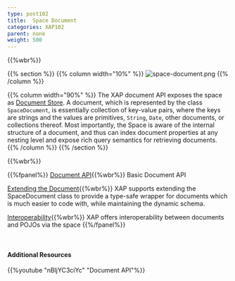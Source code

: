 ```yaml
---
type: post102
title:  Space Document
categories: XAP102
parent: none
weight: 500
---
```


{{%wbr%}}


{{% section %}}
{{% column  width="10%" %}}
![space-document.png](/attachment_files/subject/space-document.png)
{{% /column %}}

{{% column width="90%" %}}
The XAP document API exposes the space as [Document Store](http://en.wikipedia.org/wiki/Document-oriented_database). A document, which is represented by the class `SpaceDocument`, is essentially collection of key-value pairs, where the keys are strings and the values are primitives, `String`, `Date`, other documents, or collections thereof. Most importantly, the Space is aware of the internal structure of a document, and thus can index document properties at any nesting level and expose rich query semantics for retrieving documents.
{{% /column %}}
{{% /section %}}

{{%wbr%}}

{{%fpanel%}}
[Document API](./document-api.html){{%wbr%}}
Basic Document API

[Extending the Document](./document-extending.html){{%wbr%}}
XAP supports extending the SpaceDocument class to provide a type-safe wrapper for documents which is much easier to code with, while maintaining the dynamic schema.

[Interoperability](./document-pojo-interoperability.html){{%wbr%}}
XAP offers interoperability between documents and POJOs via the space
{{%/fpanel%}}

<br>

#### Additional Resources
{{%youtube "nBljYC3ciYc"  "Document API"%}}
